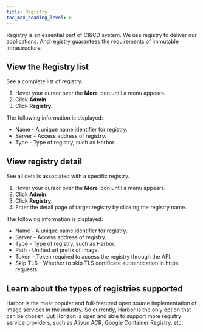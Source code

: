 ```yaml
---
title: Registry
toc_max_heading_level: 6
---
```


Registry is an essential part of CI&CD system. We use registry to deliver our applications. And registry guarantees the requirements of immutable infrastructure.

## View the Registry list

See a complete list of registry.

1. Hover your cursor over the **More** icon until a menu appears.
2. Click **Admin**.
3. Click **Registry.**

The following information is displayed:

* Name - A unique name identifier for registry.
* Server - Access address of registry.
* Type - Type of registry, such as Harbor.

## View registry detail

See all details associated with a specific registry.

1. Hover your cursor over the **More** icon until a menu appears.
2. Click **Admin**.
3. Click **Registry.**
4. Enter the detail page of target registry by clicking the registry name.

The following information is displayed:

* Name - A unique name identifier for registry.
* Server - Access address of registry.
* Type - Type of registry, such as Harbor.
* Path - Unified url prefix of image.
* Token - Token required to access the registry through the API.
* Skip TLS - Whether to skip TLS certificate authentication in https requests.

## Learn about the types of registries supported

Harbor is the most popular and full-featured open source implementation of image services in the industry. So currently, Harbor is the only option that can be chosen. But Horizon is open and able to support more registry service providers, such as Aliyun ACR, Google Container Registry, etc.
